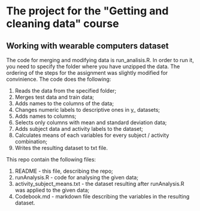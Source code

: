 # The project for the "Getting and cleaning data" course 
## Working with wearable computers dataset

The code for merging and modifying data is run_analisis.R.
In order to run it, you need to specify the folder where you have unzipped the data. 
The ordering of the steps for the assignment was slightly modified for convinience. The code does the following:
1. Reads the data from the specified folder;
2. Merges test data and train data;
3. Adds names to the columns of the data;
4. Changes numeric labels to descriptive ones in y\_ datasets;
5. Adds names to columns;
6. Selects only columns with mean and standard deviation data;
7. Adds subject data and activity labels to the dataset;
8. Calculates means of each variables for every subject / activity combination;
9. Writes the resulting dataset to txt file.

This repo contain the following files:
1. README - this file, describing the repo;
2. runAnalysis.R - code for analysing the given data;
2. activity_subject_means.txt - the dataset resulting after runAnalysis.R was applied to the given data;
3. Codebook.md - markdown file describing  the variables in the resulting dataset.
